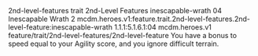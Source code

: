 <ability>
  <metadata>
    <class>2nd-level-features</class>
    <feature_type>trait</feature_type>
    <file_dpath>2nd-Level Features</file_dpath>
    <item_id>inescapable-wrath</item_id>
    <item_index>04</item_index>
    <item_name>Inescapable Wrath</item_name>
    <level>2</level>
    <scc>mcdm.heroes.v1:feature.trait.2nd-level-features.2nd-level-feature:inescapable-wrath</scc>
    <scdc>1.1.1:5.1.6.1:04</scdc>
    <source>mcdm.heroes.v1</source>
    <type>feature/trait/2nd-level-features/2nd-level-feature</type>
  </metadata>
  <effects>
    <effect type="mundane">You have a bonus to speed equal to your Agility score, and you ignore difficult terrain.</effect>
  </effects>
</ability>
